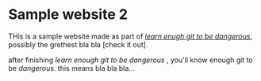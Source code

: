 # Sample website 2

THis is a sample website made as part of [*learn enugh git to be dangerous*](http://learnenough.com/git-tutorial), possibly the grethest  bla bla [check it out].

after finishing *learn enough git to be dangerous* , you'll know enough git to be *dangerous*. this means bla bla bla...
